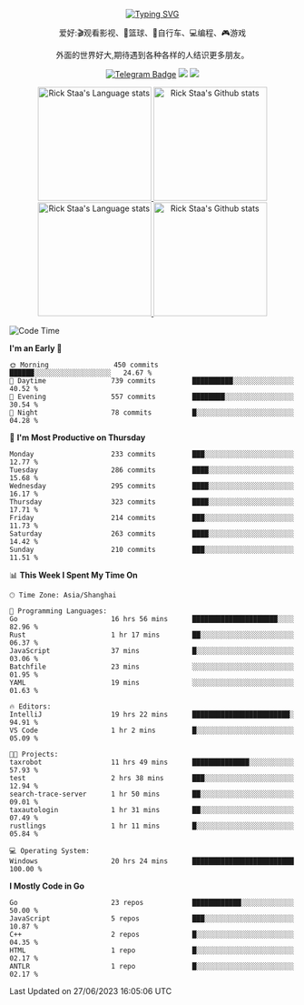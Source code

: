 <div align="center"> 

[![Typing SVG](https://readme-typing-svg.herokuapp.com?size=25&duration=2500&color=eeeeee&vCenter=true&width=200&height=40&lines=Hi+there+%F0%9F%91%8B%F0%9F%8F%BB;I'm+DanBai)](https://git.io/typing-svg)

爱好:🎬观看影视、🏀篮球、🚴自行车、💻编程、🎮游戏

外面的世界好大,期待遇到各种各样的人结识更多朋友。

[![Telegram Badge](https://img.shields.io/badge/-Telegram-blue?style=flat&logo=Telegram&logoColor=white)](https://t.me/danbai9420) 
[![](https://img.shields.io/badge/-Blog-brightgreen?style=flat&logo=Blogger&logoColor=white)](https://p00q.cn)
[![](https://img.shields.io/badge/-Email-red?style=flat&logo=Mail.Ru&logoColor=white)](mailto:danbai@88.com)
</div>

<!-- Light Mode -->
<div align="center"> 
<a href="https://github.com/anuraghazra/github-readme-stats#gh-light-mode-only">
<img height=200 src="https://github-readme-stats.vercel.app/api/top-langs/?username=danbai225&layout=compact&langs_count=10&hide_border=1&role=OWNER,COLLABORATOR#gh-light-mode-only" alt="Rick Staa's Language stats" />
</a>
<a href="https://github.com/anuraghazra/github-readme-stats#gh-light-mode-only">
<img height=200 src="https://github-readme-stats.vercel.app/api?username=danbai225&show_icons=true&count_private=true&line_height=28&hide_border=1&include_all_commits=true&card_width=450&role=OWNER,COLLABORATOR&exclude_repo=github-readme-stats#gh-light-mode-only" alt="Rick Staa's Github stats" />
</a>
</div>

<!-- Dark Mode -->
<div align="center"> 
<a href="https://github.com/anuraghazra/github-readme-stats#gh-dark-mode-only">
<img height=200 src="https://github-readme-stats.vercel.app/api/top-langs/?username=danbai225&layout=compact&langs_count=10&hide_border=1&role=OWNER,COLLABORATOR&theme=github_dark#gh-dark-mode-only" alt="Rick Staa's Language stats" />
</a>
<a href="https://github.com/anuraghazra/github-readme-stats#gh-dark-mode-only">
<img height=200 src="https://github-readme-stats.vercel.app/api?username=danbai225&show_icons=true&count_private=true&line_height=28&hide_border=1&include_all_commits=true&card_width=450&role=OWNER,COLLABORATOR&exclude_repo=github-readme-stats&theme=github_dark#gh-dark-mode-only" alt="Rick Staa's Github stats" />
</a>
</div>

<!--START_SECTION:waka-->
![Code Time](http://img.shields.io/badge/Code%20Time-488%20hrs%202%20mins-blue)

**I'm an Early 🐤** 

```text
🌞 Morning                450 commits         ██████░░░░░░░░░░░░░░░░░░░   24.67 % 
🌆 Daytime                739 commits         ██████████░░░░░░░░░░░░░░░   40.52 % 
🌃 Evening                557 commits         ████████░░░░░░░░░░░░░░░░░   30.54 % 
🌙 Night                  78 commits          █░░░░░░░░░░░░░░░░░░░░░░░░   04.28 % 
```
📅 **I'm Most Productive on Thursday** 

```text
Monday                   233 commits         ███░░░░░░░░░░░░░░░░░░░░░░   12.77 % 
Tuesday                  286 commits         ████░░░░░░░░░░░░░░░░░░░░░   15.68 % 
Wednesday                295 commits         ████░░░░░░░░░░░░░░░░░░░░░   16.17 % 
Thursday                 323 commits         ████░░░░░░░░░░░░░░░░░░░░░   17.71 % 
Friday                   214 commits         ███░░░░░░░░░░░░░░░░░░░░░░   11.73 % 
Saturday                 263 commits         ████░░░░░░░░░░░░░░░░░░░░░   14.42 % 
Sunday                   210 commits         ███░░░░░░░░░░░░░░░░░░░░░░   11.51 % 
```


📊 **This Week I Spent My Time On** 

```text
🕑︎ Time Zone: Asia/Shanghai

💬 Programming Languages: 
Go                       16 hrs 56 mins      █████████████████████░░░░   82.96 % 
Rust                     1 hr 17 mins        ██░░░░░░░░░░░░░░░░░░░░░░░   06.37 % 
JavaScript               37 mins             █░░░░░░░░░░░░░░░░░░░░░░░░   03.06 % 
Batchfile                23 mins             ░░░░░░░░░░░░░░░░░░░░░░░░░   01.95 % 
YAML                     19 mins             ░░░░░░░░░░░░░░░░░░░░░░░░░   01.63 % 

🔥 Editors: 
IntelliJ                 19 hrs 22 mins      ████████████████████████░   94.91 % 
VS Code                  1 hr 2 mins         █░░░░░░░░░░░░░░░░░░░░░░░░   05.09 % 

🐱‍💻 Projects: 
taxrobot                 11 hrs 49 mins      ██████████████░░░░░░░░░░░   57.93 % 
test                     2 hrs 38 mins       ███░░░░░░░░░░░░░░░░░░░░░░   12.94 % 
search-trace-server      1 hr 50 mins        ██░░░░░░░░░░░░░░░░░░░░░░░   09.01 % 
taxautologin             1 hr 31 mins        ██░░░░░░░░░░░░░░░░░░░░░░░   07.49 % 
rustlings                1 hr 11 mins        █░░░░░░░░░░░░░░░░░░░░░░░░   05.84 % 

💻 Operating System: 
Windows                  20 hrs 24 mins      █████████████████████████   100.00 % 
```

**I Mostly Code in Go** 

```text
Go                       23 repos            ████████████░░░░░░░░░░░░░   50.00 % 
JavaScript               5 repos             ███░░░░░░░░░░░░░░░░░░░░░░   10.87 % 
C++                      2 repos             █░░░░░░░░░░░░░░░░░░░░░░░░   04.35 % 
HTML                     1 repo              █░░░░░░░░░░░░░░░░░░░░░░░░   02.17 % 
ANTLR                    1 repo              █░░░░░░░░░░░░░░░░░░░░░░░░   02.17 % 
```




 Last Updated on 27/06/2023 16:05:06 UTC
<!--END_SECTION:waka-->
